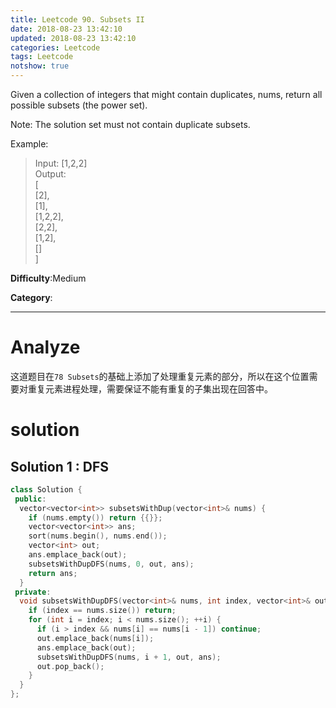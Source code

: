 ```yaml
---
title: Leetcode 90. Subsets II
date: 2018-08-23 13:42:10
updated: 2018-08-23 13:42:10
categories: Leetcode
tags: Leetcode
notshow: true
---
```


Given a collection of integers that might contain duplicates, nums, return all possible subsets (the power set).

Note: The solution set must not contain duplicate subsets.

Example:

> Input: [1,2,2]  
> Output:  
> [  
>  [2],  
>  [1],  
>  [1,2,2],  
>  [2,2],  
>  [1,2],  
>  []  
> ] 


**Difficulty**:Medium

**Category**:  
<!--more-->
*****

# Analyze
这道题目在`78 Subsets`的基础上添加了处理重复元素的部分，所以在这个位置需要对重复元素进程处理，需要保证不能有重复的子集出现在回答中。    


# solution

## Solution 1 : DFS

```cpp
class Solution {
 public:
  vector<vector<int>> subsetsWithDup(vector<int>& nums) {
    if (nums.empty()) return {{}};
    vector<vector<int>> ans;
    sort(nums.begin(), nums.end());
    vector<int> out;
    ans.emplace_back(out);
    subsetsWithDupDFS(nums, 0, out, ans);
    return ans;
  }
 private:
  void subsetsWithDupDFS(vector<int>& nums, int index, vector<int>& out, vector<vector<int>>& ans) {
    if (index == nums.size()) return;
    for (int i = index; i < nums.size(); ++i) {
      if (i > index && nums[i] == nums[i - 1]) continue;
      out.emplace_back(nums[i]);
      ans.emplace_back(out);
      subsetsWithDupDFS(nums, i + 1, out, ans);
      out.pop_back();
    }
  }
};
```